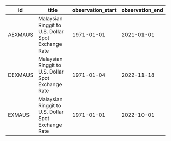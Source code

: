 | id      | title                                               | observation_start   | observation_end   |
|---------|-----------------------------------------------------|---------------------|-------------------|
| AEXMAUS | Malaysian Ringgit to U.S. Dollar Spot Exchange Rate | 1971-01-01          | 2021-01-01        |
| DEXMAUS | Malaysian Ringgit to U.S. Dollar Spot Exchange Rate | 1971-01-04          | 2022-11-18        |
| EXMAUS  | Malaysian Ringgit to U.S. Dollar Spot Exchange Rate | 1971-01-01          | 2022-10-01        |